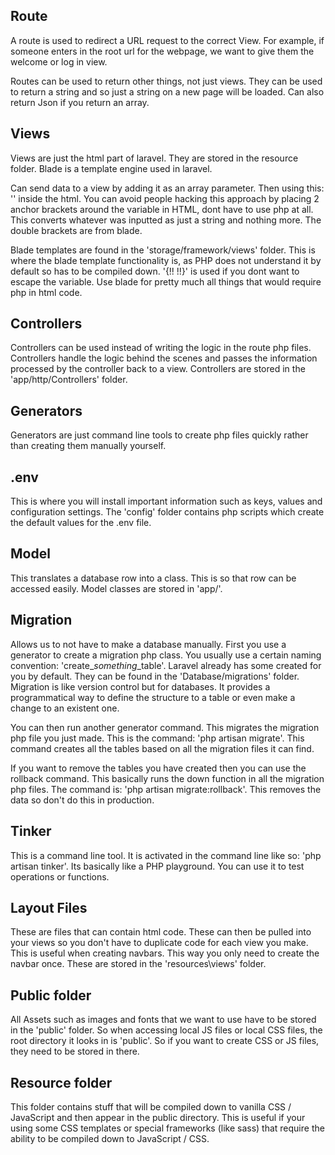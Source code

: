 Route
-------
A route is used to redirect a URL request to the correct View. For example, if someone enters in the root url for the webpage, we want to give them the welcome or log in view.

Routes can be used to return other things, not just views. They can be used to return a string and so just a string on a new page will be loaded. Can also return Json if you return an array.

Views
-------
Views are just the html part of laravel. They are stored in the resource folder.
Blade is a template engine used in laravel.

Can send data to a view by adding it as an array parameter. Then using this: '<?= $param; ?>' inside the html. You can avoid people hacking this approach by placing 2 anchor brackets around the variable in HTML, dont have to use php at all. This converts whatever was inputted as just a string and nothing more. The double brackets are from blade. 

Blade templates are found in the 'storage/framework/views' folder. This is where the blade template functionality is, as PHP does not understand it by default so has to be compiled down. '{!! !!}' is used if you dont want to escape the variable. Use blade for pretty much all things that would require php in html code.

Controllers
-------
Controllers can be used instead of writing the logic in the route php files. Controllers handle the logic behind the scenes and passes the information processed by the controller back to a view. Controllers are stored in the 'app/http/Controllers' folder.

Generators
-------
Generators are just command line tools to create php files quickly rather than creating them manually yourself.

.env
-------
This is where you will install important information such as keys, values and configuration settings. The 'config' folder contains php scripts which create the default values for the .env file.

Model
-------
This translates a database row into a class.
This is so that row can be accessed easily. Model classes are stored in 'app/'.

Migration
-------
Allows us to not have to make a database manually. First you use a generator to create a migration php class. You usually use a certain naming convention: 'create_*something*_table'. Laravel already has some created for you by default. They can be found in the 'Database/migrations' folder. Migration is like version control but for databases. It provides a programmatical way to define the structure to a table or even make a change to an existent one. 

You can then run another generator command. This migrates the migration php file you just made. This is the command: 'php artisan migrate'. This command creates all the tables based on all the migration files it can find.

If you want to remove the tables you have created then you can use the rollback command. This basically runs the down function in all the migration php files.
The command is: 'php artisan migrate:rollback'. This removes the data so don't do this in production.

Tinker
-------
This is a command line tool. It is activated in the command line like so: 'php artisan tinker'. Its basically like a PHP playground. You can use it to test operations or functions.

Layout Files
-------
These are files that can contain html code.
These can then be pulled into your views so you don't have to duplicate code for each view you make. This is useful when creating navbars. This way you only need to create the navbar once. These are stored in the 'resources\views' folder.

Public folder
-------
All Assets such as images and fonts that we want to use have to be stored in the 'public' folder. So when accessing local JS files or local CSS files, the root directory it looks in is 'public'. So if you want to create CSS or JS files, they need to be stored in there.

Resource folder
-------
This folder contains stuff that will be compiled down to vanilla CSS / JavaScript and then appear in the public directory. This is useful if your using some CSS templates or special frameworks (like sass) that require the ability to be compiled down to JavaScript / CSS.
